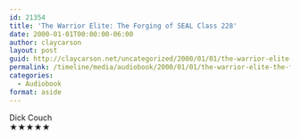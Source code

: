 ```yaml
---
id: 21354
title: 'The Warrior Elite: The Forging of SEAL Class 228'
date: 2000-01-01T00:00:00-06:00
author: claycarson
layout: post
guid: http://claycarson.net/uncategorized/2000/01/01/the-warrior-elite-the-forging-of-seal-class-228/
permalink: /timeline/media/audiobook/2000/01/01/the-warrior-elite-the-forging-of-seal-class-228/
categories:
  - Audiobook
format: aside
---
```

<div class="media-details"></div>

<div class="media-creator">Dick Couch</div>

<div class="media-rating">★★★★★</div>
